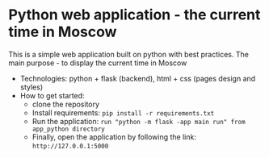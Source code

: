 # Python web application - the current time in Moscow

This is a simple web application built on python with best practices.
The main purpose - to display the current time in Moscow

- Technologies: python + flask (backend), html + css (pages design and styles)
- How to get started:
    - clone the repository
    - Install requirements: ```pip install -r requirements.txt```
    - Run the application: ```run "python -m flask -app main run" from app_python directory```
    - Finally, open the application by following the link: `http://127.0.0.1:5000`